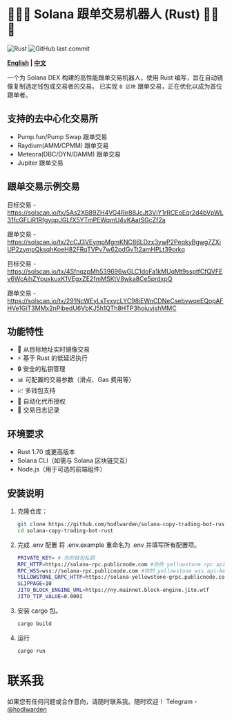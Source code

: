 # 🚀🚀🚀 Solana 跟单交易机器人 (Rust) 🚀🚀🚀 

![Rust](https://img.shields.io/badge/Rust-1.70+-orange.svg)
![GitHub last commit](https://img.shields.io/github/last-commit/hodlwarden/solana-copy-trading-bot-rust)

**[English](README.md) | [中文](README.zh-CN.md)**

一个为 Solana DEX 构建的高性能跟单交易机器人，使用 Rust 编写，旨在自动镜像复制选定钱包或交易者的交易。
已实现 `0 区块` 跟单交易，正在优化以成为首位跟单者。

## 支持的去中心化交易所

- Pump.fun/Pump Swap 跟单交易
- Raydium(AMM/CPMM) 跟单交易
- Meteora(DBC/DYN/DAMM) 跟单交易
- Jupiter 跟单交易

## 跟单交易示例交易

目标交易 - https://solscan.io/tx/5As2XB89ZH4VG4Rir88JcJt3ViY1rRCEoEqr2d4bVpWL31fcGFLiR1RfgyqpJGLfX5YTmPEWqmU4vKAatSGcZf2a

跟单交易 - https://solscan.io/tx/2cCJ3VEymoMgmKNC86LDzx3ywP2PeqkyBgwg7ZXiUP2zympQksqhKoeH82FRqTVPv7w62pdGvTt2amHPLt39orkq

目标交易 - https://solscan.io/tx/4SfnqzpMh539696wGLC1doFa1kMUqMt9ssptfCfQVFEv6WcAihZYpuxkuxK1VEgxZE2fmMSKtV8wka8Ce5prdxpQ

跟单交易 - https://solscan.io/tx/291NcWEyLsTvxvcLYC98iEWnCDNeCsebywqeEQopAFHVe1GiT3MMx2nPibedU6VbKJ5h1QTh8HTP3hoiuyjshMMC

## 功能特性

- 🚀 从目标地址实时镜像交易
- ⚡ 基于 Rust 的低延迟执行
- 🔒 安全的私钥管理
- 📊 可配置的交易参数（滑点、Gas 费用等）
- 📈 多钱包支持
- 🔄 自动化代币授权
- 📝 交易日志记录

## 环境要求

- Rust 1.70 或更高版本
- Solana CLI（如需与 Solana 区块链交互）
- Node.js（用于可选的前端组件）

## 安装说明

1. 克隆仓库：
   ```bash
   git clone https://github.com/hodlwarden/solana-copy-trading-bot-rust.git
   cd solana-copy-trading-bot-rust
2. 完成 .env 配置
   将 .env.example 重命名为 .env 并填写所有配置项。
   ```bash
   PRIVATE_KEY= # 你的钱包私钥
   RPC_HTTP=https://solana-rpc.publicnode.com #你的 yellowstone rpc api-key
   RPC_WSS=wss://solana-rpc.publicnode.com #你的 yellowstone wss api-key
   YELLOWSTONE_GRPC_HTTP=https://solana-yellowstone-grpc.publicnode.com:443 #你的 yellowstone grpc api-key
   SLIPPAGE=10
   JITO_BLOCK_ENGINE_URL=https://ny.mainnet.block-engine.jito.wtf
   JITO_TIP_VALUE=0.0001

4. 安装 cargo 包。
   ```bash
   cargo build
5. 运行
   ```bash
   cargo run

# 联系我
如果您有任何问题或合作意向，请随时联系我。随时欢迎！
Telegram - [@hodlwarden](https://t.me/hodlwarden)
